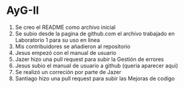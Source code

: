 # AyG-II
1. Se creo el README como archivo inicial
2. Se subio desde la pagina de github.com el archivo trabajado en Laboratorio 1 para su uso en linea
3. Mis contribuidores se añadieron al repositorio
4. Jesus empezó con el manual de usuario
5. Jazer hizo una pull request para subir la Gestión de errores
6. Jesus subio el manual de usuario a github (queria aparecer aqui)
7. Se realizó un correción por parte de Jazer
8. Santiago hizo una pull request para subir las Mejoras de codigo
